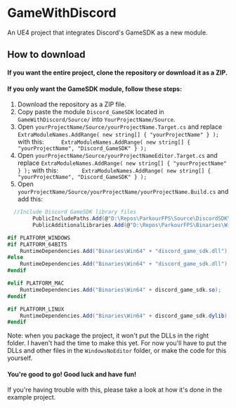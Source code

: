 # GameWithDiscord
 An UE4 project that integrates Discord's GameSDK as a new module.
 
## How to download
#### If you want the entire project, clone the repository or download it as a ZIP.
 
#### If you only want the GameSDK module, follow these steps:
 1. Download the repository as a ZIP file.
 2. Copy paste the module `Discord_GameSDK` located in `GameWithDiscord/Source/` into `YourProjectName/Source`.
 3. Open `yourProjectName/Source/yourProjectName.Target.cs` and replace `ExtraModuleNames.AddRange( new string[] { "yourProjectName" } );` with this: `		ExtraModuleNames.AddRange( new string[] { "yourProjectName", "Discord_GameSDK" } );`
 4. Open `yourProjectName/Source/yourProjectNameEditor.Target.cs` and replace `ExtraModuleNames.AddRange( new string[] { "yourProjectName" } );` with this: `		ExtraModuleNames.AddRange( new string[] { "yourProjectName", "Discord_GameSDK" } );`
 5. Open `yourProjectName/Source/yourProjectName/yourProjectName.Build.cs` and add this:

```cs
  //Include Discord GameSDK library files
		PublicIncludePaths.Add(@"D:\Repos\ParkourFPS\Source\DiscordSDK\discord-files");
		PublicAdditionalLibraries.Add(@"D:\Repos\ParkourFPS\Binaries\Win64\discord_game_sdk.dll.lib");

#if PLATFORM_WINDOWS
#if PLATFORM_64BITS
    RuntimeDependencies.Add("Binaries\Win64" + "discord_game_sdk.dll");
#else
    RuntimeDependencies.Add("Binaries\Win64" + "discord_game_sdk.dll");
#endif

#elif PLATFORM_MAC
    RuntimeDependencies.Add("Binaries\Win64" + discord_game_sdk.so);
#endif

#if PLATFORM_LINUX
    RuntimeDependencies.Add("Binaries\Win64" + discord_game_sdk.dylib);
#endif
```
 Note: when you package the project, it won't put the DLLs in the right folder. I haven't had the time to make this yet.
 For now you'll have to put the DLLs and other files in the `WindowsNoEditor` folder, or make the code for this yourself.

#### You're good to go! Good luck and have fun!
 If you're having trouble with this, please take a look at how it's done in the example project.
